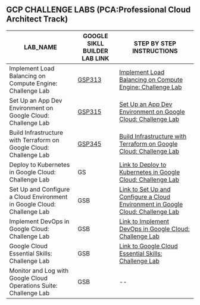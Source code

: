 ## GCP CHALLENGE LABS (PCA:Professional Cloud Architect Track)



|  LAB_NAME |GOOGLE SIKLL BUILDER LAB LINK | STEP BY STEP INSTRUCTIONS |
| --------------- | --------------- | --------------- |
|  Implement Load Balancing on Compute Engine: Challenge Lab  | [GSP313](https://www.cloudskillsboost.google/course_templates/648/labs/469575) | [Implement Load Balancing on Compute Engine: Challenge Lab](https://github.com/tariqsheikhsw/GoogleCloudArchitectLabs/blob/main/Solutions/GSP313.md) |
|  Set Up an App Dev Environment on Google Cloud: Challenge Lab  | [GSP315](https://www.cloudskillsboost.google/course_templates/637/labs/464359) |[ Set Up an App Dev Environment on Google Cloud: Challenge Lab](https://github.com/tariqsheikhsw/GoogleCloudArchitectLabs/blob/main/Solutions/GSP315.md)  |
|  Build Infrastructure with Terraform on Google Cloud: Challenge Lab  | [GSP345](https://www.cloudskillsboost.google/course_templates/636/labs/464836) |[Build Infrastructure with Terraform on Google Cloud: Challenge Lab](https://github.com/tariqsheikhsw/GoogleCloudArchitectLabs/blob/main/Solutions/GSP345.md) |
| Deploy to Kubernetes in Google Cloud: Challenge Lab | GS |[Link to Deploy to Kubernetes in Google Cloud: Challenge Lab](xyz.md) |
|Set Up and Configure a Cloud Environment in Google Cloud: Challenge Lab | GSB |[Link to Set Up and Configure a Cloud Environment in Google Cloud: Challenge Lab](xyz.md) |
|Implement DevOps in Google Cloud: Challenge Lab | GSB |[Link to Implement DevOps in Google Cloud: Challenge Lab](xyz.md) |
|Google Cloud Essential Skills: Challenge Lab | GSB |[Link to Google Cloud Essential Skills: Challenge Lab](xyz.md) |
|Monitor and Log with Google Cloud Operations Suite: Challenge Lab | GSB |--|
